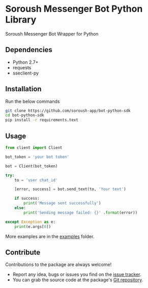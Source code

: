 
# Soroush Messenger Bot Python Library
Soroush Messenger Bot Wrapper for Python

## Dependencies ##
- Python 2.7+
- requests 
- sseclient-py

## Installation ##
Run the below commands
```bash
git clone https://github.com/soroush-app/bot-python-sdk
cd bot-python-sdk
pip install -r requirements.text
```

## Usage ##

```python
from client import Client

bot_token = 'your bot token'

bot = Client(bot_token)

try:
    to = 'user chat_id'

    [error, success] = bot.send_text(to, 'Your text')

    if success:
        print('Message sent successfully')
    else:
        print('Sending message failed: {}' .format(error))

except Exception as e:
    print(e.args[0])


```
More examples are in the [examples](https://github.com/soroush-app/bot-python-sdk/tree/master/examples) folder.

 ## Contribute ##
 Contributions to the package are always welcome!
 - Report any idea, bugs or issues you find on the [issue tracker](https://github.com/soroush-app/bot-python-sdk/issues).
 - You can grab the source code at the package's [Git repository](https://github.com/soroush-app/bot-python-sdk.git).
